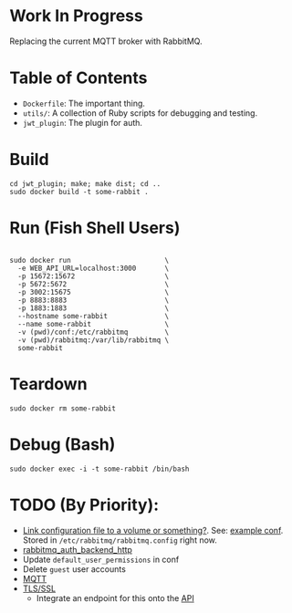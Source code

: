 # Work In Progress

Replacing the current MQTT broker with RabbitMQ.

# Table of Contents

 * `Dockerfile`: The important thing.
 * `utils/`: A collection of Ruby scripts for debugging and testing.
 * `jwt_plugin`: The plugin for auth.

# Build

```
cd jwt_plugin; make; make dist; cd ..
sudo docker build -t some-rabbit .

```

# Run (Fish Shell Users)

```

sudo docker run                       \
  -e WEB_API_URL=localhost:3000       \
  -p 15672:15672                      \
  -p 5672:5672                        \
  -p 3002:15675                       \
  -p 8883:8883                        \
  -p 1883:1883                        \
  --hostname some-rabbit              \
  --name some-rabbit                  \
  -v (pwd)/conf:/etc/rabbitmq         \
  -v (pwd)/rabbitmq:/var/lib/rabbitmq \
  some-rabbit

```

# Teardown

```
sudo docker rm some-rabbit
```

# Debug (Bash)

```
sudo docker exec -i -t some-rabbit /bin/bash
```

# TODO (By Priority):

 * [Link configuration file to a volume or something?](https://stackoverflow.com/a/42003732/1064917). See: [example conf](https://github.com/rabbitmq/rabbitmq-server/blob/stable/docs/rabbitmq.config.example). Stored in `/etc/rabbitmq/rabbitmq.config` right now.
 * [rabbitmq_auth_backend_http](https://www.rabbitmq.com/community-plugins.html#auth)
 * Update `default_user_permissions` in conf
 * Delete `guest` user accounts
 * [MQTT](https://www.rabbitmq.com/mqtt.html)
 * [TLS/SSL](http://www.rabbitmq.com/ssl.html)
   * Integrate an endpoint for this onto the [API](https://github.com/FarmBot/Farmbot-Web-App)
